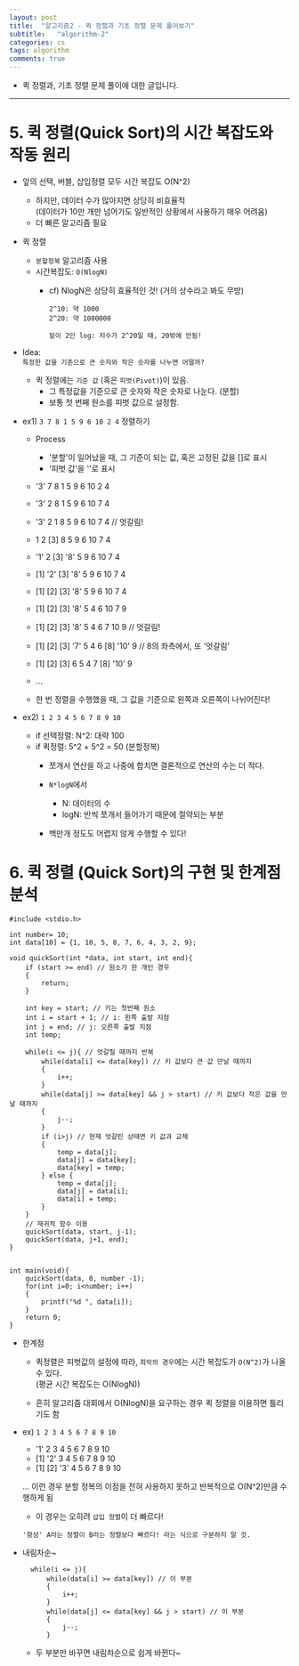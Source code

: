 ```yaml
---
layout: post
title:  "알고리즘2 - 퀵 정렬과 기초 정렬 문제 풀어보기"
subtitle:   "algorithm-2"
categories: cs
tags: algorithm
comments: true
---  
```


- 퀵 정렬과, 기초 정렬 문제 풀이에 대한 글입니다.  

---  

# 5. 퀵 정렬(Quick Sort)의 시간 복잡도와 작동 원리  
- 앞의 선택, 버블, 삽입정렬 모두 시간 복잡도 O(N^2)  
  - 하지만, 데이터 수가 많아지면 상당히 비효율적  
    (데이터가 10만 개만 넘어가도 일반적인 상황에서 사용하기 매우 어려움)  
  - 더 빠른 알고리즘 필요  
  
- 퀵 정렬  
  - `분할정복` 알고리즘 사용  
  - 시간복잡도: `O(NlogN)`  
    - cf) NlogN은 상당히 효율적인 것! (거의 상수라고 봐도 무방)  
    
      ```  
      2^10: 약 1000  
      2^20: 약 1000000  
      
      밑이 2인 log: 지수가 2^20일 때, 20밖에 안됨!  
      ```  
       
- Idea:  
  `특정한 값을 기준으로 큰 숫자와 작은 숫자를 나누면 어떨까?`  
  
  - 퀵 정렬에는 `기준 값` (혹은 `피벗(Pivot)`)이 있음.  
    - 그 특정값을 기준으로 큰 숫자와 작은 숫자로 나눈다. (분할)  
    - 보통 첫 번째 원소를 피벗 값으로 설정함.  
    
- ex1) `3 7 8 1 5 9 6 10 2 4` 정렬하기  

  - Process  
    - '분할'이 일어났을 때, 그 기준이 되는 값, 혹은 고정된 값을 []로 표시  
    - '피벗 값'을 ''로 표시  
    
  - '3' 7 8 1 5 9 6 10 2 4  
  - '3' 2 8 1 5 9 6 10 7 4  
  - '3' 2 1 8 5 9 6 10 7 4  // 엇갈림!  
  - 1 2 [3] 8 5 9 6 10 7 4  
  - '1' 2 [3] '8' 5 9 6 10 7 4  
  - [1] '2' [3] '8' 5 9 6 10 7 4  
  - [1] [2] [3] '8' 5 9 6 10 7 4  
  - [1] [2] [3] '8' 5 4 6 10 7 9  
  - [1] [2] [3] '8' 5 4 6 7 10 9  // 엇갈림!  
  - [1] [2] [3] '7' 5 4 6 [8] '10' 9 // 8의 좌측에서, 또 '엇갈림'  
  - [1] [2] [3] 6 5 4 7 [8] '10' 9  
  - ...  
  
  - 한 번 정렬을 수행했을 때, 그 값을 기준으로 왼쪽과 오른쪽이 나뉘어진다!  
  
  
- ex2) `1 2 3 4 5 6 7 8 9 10`  
  - if 선택정렬:  N^2: 대략 100  
  - if 퀵정렬: 5^2 + 5^2 = 50 (분할정복)  
    - 쪼개서 연산을 하고 나중에 합치면 결론적으로 연산의 수는 더 적다.  
    
    - `N*logN`에서  
      - N: 데이터의 수  
      - logN: 반씩 쪼개서 들어가기 때문에 절약되는 부분  
  
    - 백만개 정도도 어렵지 않게 수행할 수 있다!  
    
# 6. 퀵 정렬 (Quick Sort)의 구현 및 한계점 분석  

```  
#include <stdio.h>

int number= 10;
int data[10] = {1, 10, 5, 8, 7, 6, 4, 3, 2, 9};

void quickSort(int *data, int start, int end){
	if (start >= end) // 원소가 한 개인 경우 
	{
		return;
	}
	
	int key = start; // 키는 첫번째 원소
	int i = start + 1; // i: 왼쪽 출발 지점  
	int j = end; // j: 오른쪽 출발 지점   
	int temp; 
	
	while(i <= j){ // 엇갈릴 때까지 반복  
		while(data[i] <= data[key]) // 키 값보다 큰 값 만날 때까지  
		{
			i++;
		}
		while(data[j] >= data[key] && j > start) // 키 값보다 작은 값을 만날 때까지 
		{
			j--;
		}
		if (i>j) // 현재 엇갈린 상태면 키 값과 교체 
		{
			temp = data[j];
			data[j] = data[key];
			data[key] = temp;
		} else {
			temp = data[j];
			data[j] = data[i];
			data[i] = temp;
		}
	}
	// 재귀적 함수 이용 
	quickSort(data, start, j-1);
	quickSort(data, j+1, end);  
}


int main(void){
	quickSort(data, 0, number -1);
	for(int i=0; i<number; i++)
	{
		printf("%d ", data[i]);
	}
	return 0;
}   
```  
    
- 한계점  
  - 퀵정렬은 피벗값의 설정에 따라, `최악의 경우`에는 시간 복잡도가 `O(N^2)`가 나올 수 있다.  
    (평균 시간 복잡도는 O(NlogN))  
    
  - 흔히 알고리즘 대회에서 O(NlogN)을 요구하는 경우 퀵 정렬을 이용하면 틀리기도 함  
  
- ex) `1 2 3 4 5 6 7 8 9 10`  
  - '1' 2 3 4 5 6 7 8 9 10  
  - [1] '2' 3 4 5 6 7 8 9 10  
  - [1] [2] '3' 4 5 6 7 8 9 10  
  
  ... 이런 경우 분할 정복의 이점을 전혀 사용하지 못하고 반복적으로 O(N^2)만큼 수행하게 됨  
  - 이 경우는 오히려 `삽입 정렬`이 더 빠르다!  
  
  ```  
  '항상' A라는 정렬이 B라는 정렬보다 빠르다! 라는 식으로 구분하지 말 것.  
  ```  
    
- 내림차순~  

  ```  
  	while(i <= j){ 
		while(data[i] >= data[key]) // 이 부분  
		{
			i++;
		}
		while(data[j] <= data[key] && j > start) // 이 부분 
		{
			j--;
		}
  ```  
  
  - 두 부분만 바꾸면 내림차순으로 쉽게 바뀐다~  
   
